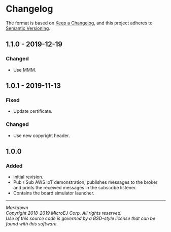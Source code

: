 # Changelog

The format is based on [Keep a Changelog](https://keepachangelog.com/en/1.0.0/),
and this project adheres to [Semantic Versioning](https://semver.org/spec/v2.0.0.html).

## 1.1.0 - 2019-12-19

### Changed

  - Use MMM.
  
## 1.0.1 - 2019-11-13

### Fixed

  - Update certificate.
  
### Changed

  - Use new copyright header.

## 1.0.0

### Added

  - Initial revision.
  - Pub / Sub AWS IoT demonstration, publishes messages to the broker and prints the received messages in the subscribe listener.
  - Contains the board simulator launcher.

---  
_Markdown_   
_Copyright 2018-2019 MicroEJ Corp. All rights reserved._   
_Use of this source code is governed by a BSD-style license that can be found with this software._   